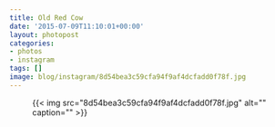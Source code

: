 ```yaml
---
title: Old Red Cow
date: '2015-07-09T11:10:01+00:00'
layout: photopost
categories:
- photos
- instagram
tags: []
image: blog/instagram/8d54bea3c59cfa94f9af4dcfadd0f78f.jpg
---
```


<figure class="photo photo--square">
  {{< img src="8d54bea3c59cfa94f9af4dcfadd0f78f.jpg" alt="" caption="" >}}

</figure>



